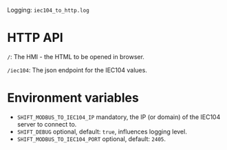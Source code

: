 Logging: `iec104_to_http.log`

# HTTP API

`/`: The HMI - the HTML to be opened in browser.

`/iec104`: The json endpoint for the IEC104 values.

# Environment variables

* `SHIFT_MODBUS_TO_IEC104_IP` mandatory, the IP (or domain) of the IEC104 server to connect to.
* `SHIFT_DEBUG` optional, default: `true`, influences logging level.
* `SHIFT_MODBUS_TO_IEC104_PORT` optional, default: `2405`.
